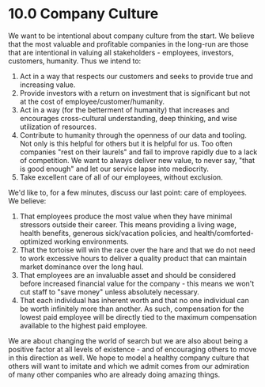 # 10.0 Company Culture

We want to be intentional about company culture from the start. We believe that the most valuable and profitable companies in the long-run are those that are intentional in valuing all stakeholders - employees, investors, customers, humanity. Thus we intend to:

1. Act in a way that respects our customers and seeks to provide true and increasing value.
2. Provide investors with a return on investment that is significant but not at the cost of employee/customer/humanity.
3. Act in a way \(for the betterment of humanity\) that increases and encourages cross-cultural understanding, deep thinking, and wise utilization of resources.
4. Contribute to humanity through the openness of our data and tooling. Not only is this helpful for others but it is helpful for us. Too often companies "rest on their laurels" and fail to improve rapidly due to a lack of competition. We want to always deliver new value, to never say, "that is good enough" and let our service lapse into mediocrity.
5. Take excellent care of all of our employees, without exclusion. 

We'd like to, for a few minutes, discuss our last point: care of employees. We believe:

1. That employees produce the most value when they have minimal stressors outside their career. This means providing a living wage, health benefits, generous sick/vacation policies, and health/comforted-optimized working environments.
2. That the tortoise will win the race over the hare and that we do not need to work excessive hours to deliver a quality product that can maintain market dominance over the long haul.
3. That employees are an invaluable asset and should be considered before increased financial value for the company - this means we won't cut staff to "save money" unless absolutely necessary.
4. That each individual has inherent worth and that no one individual can be worth infinitely more than another. As such, compensation for the lowest paid employee will be directly tied to the maximum compensation available to the highest paid employee.

We are about changing the world of search but we are also about being a positive factor at all levels of existence - and of encouraging others to move in this direction as well. We hope to model a healthy company culture that others will want to imitate and which we admit comes from our admiration of many other companies who are already doing amazing things.

